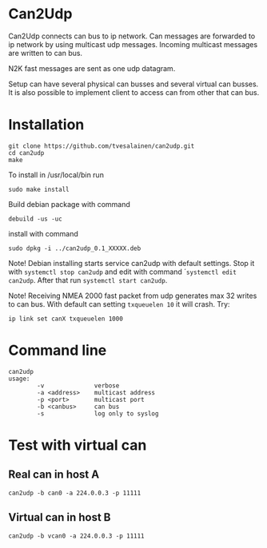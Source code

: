 # Can2Udp

Can2Udp connects can bus to ip network. 
Can messages are forwarded to ip network by using multicast udp messages. 
Incoming multicast messages are written to can bus.

N2K fast messages are sent as one udp datagram.

Setup can have several physical can busses and several virtual can busses.
It is also possible to implement client to access can from other that can bus.


# Installation

```
git clone https://github.com/tvesalainen/can2udp.git
cd can2udp
make
```

To install in /usr/local/bin run
```
sudo make install
```

Build debian package with command
```
debuild -us -uc
```

install with command
```
sudo dpkg -i ../can2udp_0.1_XXXXX.deb
```

Note! Debian installing starts service can2udp with default settings. 
Stop it with ``systemctl stop can2udp`` and edit with command
´``systemctl edit can2udp``. 
After that run ``systemctl start can2udp``.

Note! Receiving NMEA 2000 fast packet from udp generates max 32 writes to can bus.
With default can setting ``txqueuelen 10`` it will crash.
Try:
```
ip link set canX txqueuelen 1000
```

# Command line

```
can2udp
usage:
        -v              verbose
        -a <address>    multicast address
        -p <port>       multicast port
        -b <canbus>     can bus
        -s              log only to syslog
```

# Test with virtual can
## Real can in host A
```
can2udp -b can0 -a 224.0.0.3 -p 11111
```
## Virtual can in host B
```
can2udp -b vcan0 -a 224.0.0.3 -p 11111
```
